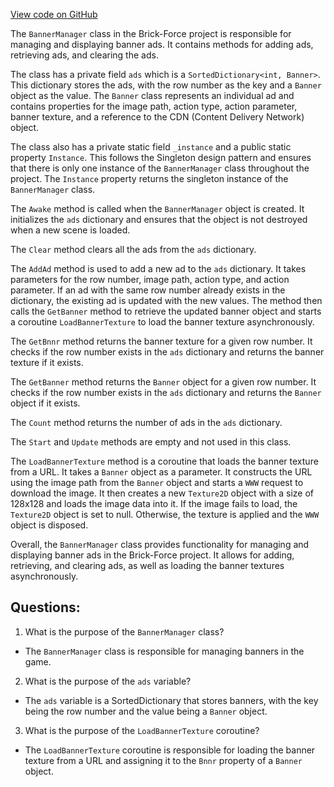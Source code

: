 [View code on GitHub](https://github.com/TieHaxJan/Brick-Force/Assembly-CSharp\BannerManager.cs)

The `BannerManager` class in the Brick-Force project is responsible for managing and displaying banner ads. It contains methods for adding ads, retrieving ads, and clearing the ads.

The class has a private field `ads` which is a `SortedDictionary<int, Banner>`. This dictionary stores the ads, with the row number as the key and a `Banner` object as the value. The `Banner` class represents an individual ad and contains properties for the image path, action type, action parameter, banner texture, and a reference to the CDN (Content Delivery Network) object.

The class also has a private static field `_instance` and a public static property `Instance`. This follows the Singleton design pattern and ensures that there is only one instance of the `BannerManager` class throughout the project. The `Instance` property returns the singleton instance of the `BannerManager` class.

The `Awake` method is called when the `BannerManager` object is created. It initializes the `ads` dictionary and ensures that the object is not destroyed when a new scene is loaded.

The `Clear` method clears all the ads from the `ads` dictionary.

The `AddAd` method is used to add a new ad to the `ads` dictionary. It takes parameters for the row number, image path, action type, and action parameter. If an ad with the same row number already exists in the dictionary, the existing ad is updated with the new values. The method then calls the `GetBanner` method to retrieve the updated banner object and starts a coroutine `LoadBannerTexture` to load the banner texture asynchronously.

The `GetBnnr` method returns the banner texture for a given row number. It checks if the row number exists in the `ads` dictionary and returns the banner texture if it exists.

The `GetBanner` method returns the `Banner` object for a given row number. It checks if the row number exists in the `ads` dictionary and returns the `Banner` object if it exists.

The `Count` method returns the number of ads in the `ads` dictionary.

The `Start` and `Update` methods are empty and not used in this class.

The `LoadBannerTexture` method is a coroutine that loads the banner texture from a URL. It takes a `Banner` object as a parameter. It constructs the URL using the image path from the `Banner` object and starts a `WWW` request to download the image. It then creates a new `Texture2D` object with a size of 128x128 and loads the image data into it. If the image fails to load, the `Texture2D` object is set to null. Otherwise, the texture is applied and the `WWW` object is disposed.

Overall, the `BannerManager` class provides functionality for managing and displaying banner ads in the Brick-Force project. It allows for adding, retrieving, and clearing ads, as well as loading the banner textures asynchronously.
## Questions: 
 1. What is the purpose of the `BannerManager` class?
- The `BannerManager` class is responsible for managing banners in the game.

2. What is the purpose of the `ads` variable?
- The `ads` variable is a SortedDictionary that stores banners, with the key being the row number and the value being a `Banner` object.

3. What is the purpose of the `LoadBannerTexture` coroutine?
- The `LoadBannerTexture` coroutine is responsible for loading the banner texture from a URL and assigning it to the `Bnnr` property of a `Banner` object.